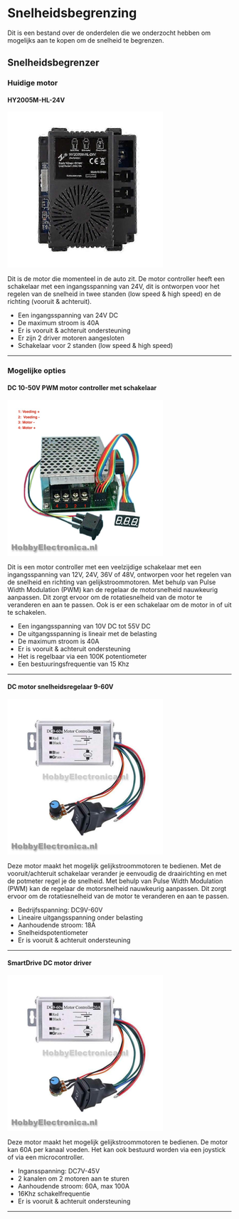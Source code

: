# Snelheidsbegrenzing
Dit is een bestand over de onderdelen die we onderzocht hebben om mogelijks aan te kopen om de snelheid te begrenzen.

## Snelheidsbegrenzer
### Huidige motor

#### HY2005M-HL-24V
<img src="Afbeeldingen/Motor GoBabyGo.jpg" height="350" width="auto">



Dit is de motor die momenteel in de auto zit. De motor controller heeft een schakelaar met een ingangsspanning van 24V, dit is ontworpen voor het regelen van de snelheid in twee standen (low speed & high speed) en de richting (vooruit & achteruit).

- Een ingangsspanning van 24V DC
- De maximum stroom is 40A
- Er is vooruit & achteruit ondersteuning
- Er zijn 2 driver motoren aangesloten
- Schakelaar voor 2 standen (low speed & high speed)

---
### Mogelijke opties

#### DC 10-50V PWM motor controller met schakelaar
   <img src="Afbeeldingen/Motor1.jpg" height="350" width="auto">



Dit is een motor controller met een veelzijdige schakelaar met een ingangsspanning van 12V, 24V, 36V of 48V, ontworpen voor het regelen van de snelheid en richting van gelijkstroommotoren. Met behulp van Pulse Width Modulation (PWM) kan de regelaar de motorsnelheid nauwkeurig aanpassen. Dit zorgt ervoor om de rotatiesnelheid van de motor te veranderen en aan te passen. Ook is er een schakelaar om de motor in of uit te schakelen.

- Een ingangsspanning van 10V DC tot 55V DC
- De uitgangsspanning is lineair met de belasting
- De maximum stroom is 40A
- Er is vooruit & achteruit ondersteuning
- Het is regelbaar via een 100K potentiometer
- Een bestuuringsfrequentie van 15 Khz

---
#### DC motor snelheidsregelaar 9-60V
<img src="Afbeeldingen/Motor2.jpg" height="350" width="auto">



Deze motor maakt het mogelijk gelijkstroommotoren te bedienen. Met de vooruit/achteruit schakelaar verander je eenvoudig de draairichting en met de potmeter regel je de snelheid. Met behulp van Pulse Width Modulation (PWM) kan de regelaar de motorsnelheid nauwkeurig aanpassen. Dit zorgt ervoor om de rotatiesnelheid van de motor te veranderen en aan te passen.

- Bedrijfsspanning: DC9V-60V
- Lineaire uitgangsspanning onder belasting
- Aanhoudende stroom: 18A
- Snelheidspotentiometer
- Er is vooruit & achteruit ondersteuning

---

#### SmartDrive DC motor driver
<img src="Afbeeldingen/Motor2.jpg" height="350" width="auto">


Deze motor maakt het mogelijk gelijkstroommotoren te bedienen. De motor kan 60A per kanaal voeden. 
Het kan ook bestuurd worden via een joystick of via een microcontroller.

- Ingansspanning: DC7V-45V
- 2 kanalen om 2 motoren aan te sturen
- Aanhoudende stroom: 60A, max 100A
- 16Khz schakelfrequentie
- Er is vooruit & achteruit ondersteuning

---



